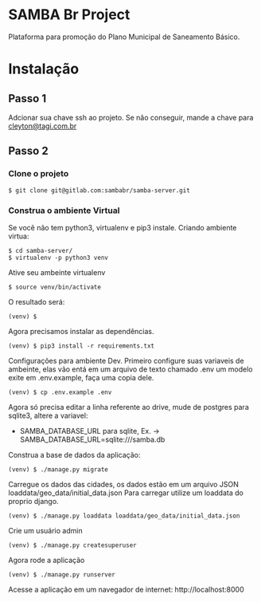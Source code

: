 # SAMBA Br Project

Plataforma para promoção do Plano Municipal de Saneamento Básico.

# Instalação

## Passo 1

Adcionar sua chave ssh ao projeto.
Se não conseguir, mande a chave para cleyton@tagi.com.br

## Passo 2

### Clone o projeto

    $ git clone git@gitlab.com:sambabr/samba-server.git

### Construa o ambiente Virtual

Se você não tem python3, virtualenv e pip3 instale.
Criando ambiente virtua:

    $ cd samba-server/
    $ virtualenv -p python3 venv

Ative seu ambeinte virtualenv

    $ source venv/bin/activate

O resultado será:

    (venv) $

Agora precisamos instalar as dependências.

    (venv) $ pip3 install -r requirements.txt

Configurações para ambiente Dev.
Primeiro configure suas variaveis de ambeinte, elas vão entá em um arquivo de texto chamado .env um modelo exite em .env.example, faça uma copia dele.

    (venv) $ cp .env.example .env

Agora só precisa editar a linha referente ao drive, mude de postgres para sqlite3, altere a variavel:

- SAMBA_DATABASE_URL para sqlite, Ex. -> SAMBA_DATABASE_URL=sqlite:///samba.db

Construa a base de dados da aplicação:

    (venv) $ ./manage.py migrate

Carregue os dados das cidades, os dados estão em um arquivo JSON loaddata/geo_data/initial_data.json
Para carregar utilize um loaddata do proprio django.

    (venv) $ ./manage.py loaddata loaddata/geo_data/initial_data.json

Crie um usuário admin

    (venv) $ ./manage.py createsuperuser

Agora rode a aplicação

    (venv) $ ./manage.py runserver

Acesse a aplicação em um navegador de internet: http://localhost:8000
